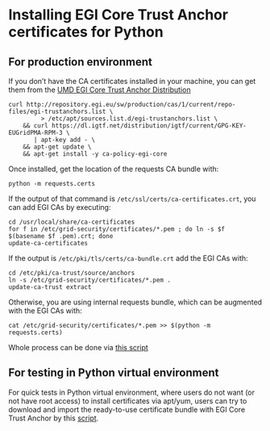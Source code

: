 # Installing EGI Core Trust Anchor certificates for Python

## For production environment

If you don’t have the CA certificates installed in your machine, you can get them from
the [UMD EGI Core Trust Anchor Distribution](http://repository.egi.eu/?category_name=cas)

```
curl http://repository.egi.eu/sw/production/cas/1/current/repo-files/egi-trustanchors.list \
         > /etc/apt/sources.list.d/egi-trustanchors.list \
    && curl https://dl.igtf.net/distribution/igtf/current/GPG-KEY-EUGridPMA-RPM-3 \
       | apt-key add - \
    && apt-get update \
    && apt-get install -y ca-policy-egi-core

```

Once installed, get the location of the requests CA bundle with:

```
python -m requests.certs
```

If the output of that command is `/etc/ssl/certs/ca-certificates.crt`, you can add EGI CAs by executing:

```
cd /usr/local/share/ca-certificates
for f in /etc/grid-security/certificates/*.pem ; do ln -s $f $(basename $f .pem).crt; done
update-ca-certificates
```

If the output is `/etc/pki/tls/certs/ca-bundle.crt` add the EGI CAs with:

```
cd /etc/pki/ca-trust/source/anchors
ln -s /etc/grid-security/certificates/*.pem .
update-ca-trust extract
```

Otherwise, you are using internal requests bundle, which can be augmented with the EGI CAs with:

```
cat /etc/grid-security/certificates/*.pem >> $(python -m requests.certs)
```

Whole process can be done via [this script](https://github.com/tdviet/python-requests-bundle-certs/blob/main/scripts/install_egi_core_trust_anchor.sh)

## For testing in Python virtual environment

For quick tests in Python virtual environment, where users do not want (or not have root access) to install 
certificates via apt/yum, users can try to download and import the ready-to-use certificate bundle with EGI Core Trust 
Anchor by this [script](https://github.com/tdviet/python-requests-bundle-certs/blob/main/scripts/install_certs.sh).